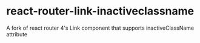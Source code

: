 # react-router-link-inactiveclassname
A fork of react router 4's Link component that supports inactiveClassName attribute
